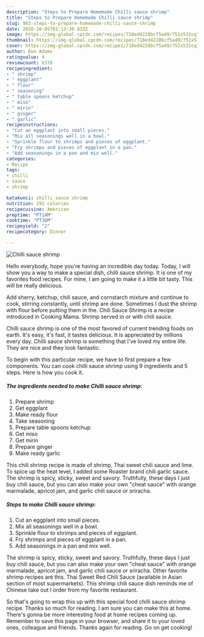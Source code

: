 ```yaml
---
description: "Steps to Prepare Homemade Chilli sauce shrimp"
title: "Steps to Prepare Homemade Chilli sauce shrimp"
slug: 903-steps-to-prepare-homemade-chilli-sauce-shrimp
date: 2020-10-05T01:13:30.833Z
image: https://img-global.cpcdn.com/recipes/718ed4228bcf5a49/751x532cq70/chilli-sauce-shrimp-recipe-main-photo.jpg
thumbnail: https://img-global.cpcdn.com/recipes/718ed4228bcf5a49/751x532cq70/chilli-sauce-shrimp-recipe-main-photo.jpg
cover: https://img-global.cpcdn.com/recipes/718ed4228bcf5a49/751x532cq70/chilli-sauce-shrimp-recipe-main-photo.jpg
author: Don Adams
ratingvalue: 4
reviewcount: 6378
recipeingredient:
- " shrimp"
- " eggplant"
- " flour"
- " seasoning"
- " table spoons ketchup"
- " miso"
- " mirin"
- " ginger"
- " garlic"
recipeinstructions:
- "Cut an eggplant into small pieces."
- "Mix all seasonings well in a bowl."
- "Sprinkle flour to shrimps and pieces of eggplant."
- "Fry shrimps and pieces of eggplant in a pan."
- "Add seasonings in a pan and mix well."
categories:
- Recipe
tags:
- chilli
- sauce
- shrimp

katakunci: chilli sauce shrimp 
nutrition: 291 calories
recipecuisine: American
preptime: "PT14M"
cooktime: "PT36M"
recipeyield: "2"
recipecategory: Dinner

---
```



![Chilli sauce shrimp](https://img-global.cpcdn.com/recipes/718ed4228bcf5a49/751x532cq70/chilli-sauce-shrimp-recipe-main-photo.jpg)

Hello everybody, hope you're having an incredible day today. Today, I will show you a way to make a special dish, chilli sauce shrimp. It is one of my favorites food recipes. For mine, I am going to make it a little bit tasty. This will be really delicious.

Add sherry, ketchup, chili sauce, and cornstarch mixture and continue to cook, stirring constantly, until shrimp are done. Sometimes I dust the shrimp with flour before putting them in the. Chili Sauce Shrimp is a recipe introduced in Cooking Mama. Shrimp served in or with chili sauce.

Chilli sauce shrimp is one of the most favored of current trending foods on earth. It's easy, it's fast, it tastes delicious. It is appreciated by millions every day. Chilli sauce shrimp is something that I've loved my entire life. They are nice and they look fantastic.


To begin with this particular recipe, we have to first prepare a few components. You can cook chilli sauce shrimp using 9 ingredients and 5 steps. Here is how you cook it.

<!--inarticleads1-->

##### The ingredients needed to make Chilli sauce shrimp:

1. Prepare  shrimp
1. Get  eggplant
1. Make ready  flour
1. Take  seasoning
1. Prepare  table spoons ketchup
1. Get  miso
1. Get  mirin
1. Prepare  ginger
1. Make ready  garlic


This chili shrimp recipe is made of shrimp, Thai sweet chili sauce and lime. To spice up the heat level, I added some Roaster brand chili garlic sauce. The shrimp is spicy, sticky, sweet and savory. Truthfully, these days I just buy chili sauce, but you can also make your own &#34;cheat sauce&#34; with orange marmalade, apricot jam, and garlic chili sauce or sriracha. 

<!--inarticleads2-->

##### Steps to make Chilli sauce shrimp:

1. Cut an eggplant into small pieces.
1. Mix all seasonings well in a bowl.
1. Sprinkle flour to shrimps and pieces of eggplant.
1. Fry shrimps and pieces of eggplant in a pan.
1. Add seasonings in a pan and mix well.


The shrimp is spicy, sticky, sweet and savory. Truthfully, these days I just buy chili sauce, but you can also make your own &#34;cheat sauce&#34; with orange marmalade, apricot jam, and garlic chili sauce or sriracha. Other favorite shrimp recipes are this. Thai Sweet Red Chili Sauce (available in Asian section of most supermarkets). This shrimp chili sauce dish reminds me of Chinese take out I order from my favorite restaurant. 

So that's going to wrap this up with this special food chilli sauce shrimp recipe. Thanks so much for reading. I am sure you can make this at home. There's gonna be more interesting food at home recipes coming up. Remember to save this page in your browser, and share it to your loved ones, colleague and friends. Thanks again for reading. Go on get cooking!
